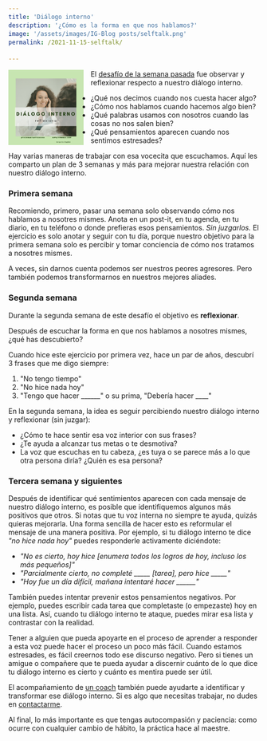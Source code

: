```yaml
---
title: 'Diálogo interno'
description: '¿Cómo es la forma en que nos hablamos?'
image: '/assets/images/IG-Blog posts/selftalk.png'
permalink: /2021-11-15-selftalk/

---
```

<a href="https://www.instagram.com/p/CWTOs-hJ7Po/"><img align="left" src='/assets/images/IG-Blog posts/selftalk.png' width='30%' style='margin-right:1em'></a> El [desafío de la semana pasada](https://www.instagram.com/p/CWTOs-hJ7Po/) fue observar y reflexionar respecto a nuestro diálogo interno.

- ¿Qué nos decimos cuando nos cuesta hacer algo?
- ¿Cómo nos hablamos cuando hacemos algo bien?
- ¿Qué palabras usamos con nosotros cuando las cosas no nos salen bien?
- ¿Qué pensamientos aparecen cuando nos sentimos estresades?

Hay varias maneras de trabajar con esa vocecita que escuchamos. Aquí les comparto un plan de 3 semanas y más para mejorar nuestra relación con nuestro diálogo interno.

### Primera semana

Recomiendo, primero, pasar una semana solo observando cómo nos hablamos a nosotres mismes. Anota en un post-it, en tu agenda, en tu diario, en tu teléfono o donde prefieras esos pensamientos. *Sin juzgarlos.* El ejercicio es solo anotar y seguir con tu día, porque nuestro objetivo para la primera semana solo es percibir y tomar conciencia de cómo nos tratamos a nosotres mismes. 

A veces, sin darnos cuenta podemos ser nuestros peores agresores. Pero también podemos transformarnos en nuestros mejores aliades.

### Segunda semana

Durante la segunda semana de este desafío el objetivo es **reflexionar**. 

Después de escuchar la forma en que nos hablamos a nosotres mismes, ¿qué has descubierto?

Cuando hice este ejercicio por primera vez, hace un par de años, descubrí 3 frases que me digo siempre:

1. "No tengo tiempo"
2. "No hice nada hoy"
3. "Tengo que hacer ______" o su prima, "Debería hacer ____"

En la segunda semana, la idea es seguir percibiendo nuestro diálogo interno y reflexionar (sin juzgar):

- ¿Cómo te hace sentir esa voz interior con sus frases?
- ¿Te ayuda a alcanzar tus metas o te desmotiva?
- La voz que escuchas en tu cabeza, ¿es tuya o se parece más a lo que otra persona diría? ¿Quién es esa persona?

### Tercera semana y siguientes

Después de identificar qué sentimientos aparecen con cada mensaje de nuestro diálogo interno, es posible que identifiquemos algunos más positivos que otros. 
Si notas que tu voz interna no siempre te ayuda, quizás quieras mejorarla. Una forma sencilla de hacer esto es reformular el mensaje de una manera positiva. Por ejemplo, si tu diálogo interno te dice *"no hice nada hoy"* puedes responderle activamente diciéndote:
- *"No es cierto, hoy hice [enumera todos los logros de hoy, incluso los más pequeños]"*
- *"Parcialmente cierto, no completé _____ [tarea], pero hice _____"*
- *"Hoy fue un día difícil, mañana intentaré hacer ______"*

También puedes intentar prevenir estos pensamientos negativos. Por ejemplo, puedes escribir cada tarea que completaste (o empezaste) hoy en una lista. Así, cuando tu diálogo interno te ataque, puedes mirar esa lista y contrastar con la realidad.

Tener a alguien que pueda apoyarte en el proceso de aprender a responder a esta voz puede hacer el proceso un poco más fácil. Cuando estamos estresades, es fácil creernos todo ese discurso negativo. Pero si tienes un amigue o compañere que te pueda ayudar a discernir cuánto de lo que dice tu diálogo interno es cierto y cuánto es mentira puede ser útil.

El acompañamiento de [un coach](https://vmorah.com/esp_coaching/) también puede ayudarte a identificar y transformar ese diálogo interno. Si es algo que necesitas trabajar, no dudes en [contactarme](https://vmorah.com/esp_coaching/).

Al final, lo más importante es que tengas autocompasión y paciencia: como ocurre con cualquier cambio de hábito, la práctica hace al maestre. 



